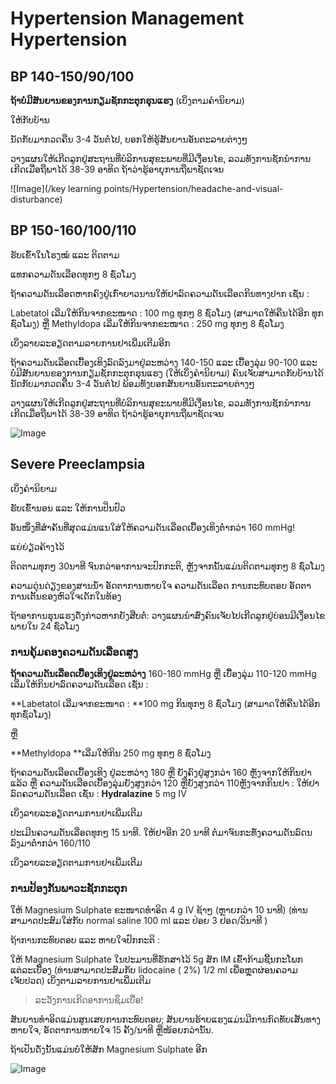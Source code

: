 # Hypertension Management Hypertension


## BP 140-150/90/100




**ຖ້າບໍ່ມີສັນຍານຂອງການກຽມຊັກກະຕຸກຮຸນແຮງ** (ເບິ່ງຕາມຄໍານິຍາມ)

ໃຫ້ກັບບ້ານ

ນັດກັບມາກວດຄືນ 3-4 ວັນຕໍ່ໄປ, ບອກໃຫ້ຮູ້ສັນຍານອັນຕະລາຍຕ່າງໆ

ວາງແຜນໃຫ້ເກີດລູກຢູ່ສະຖານທີ່ບໍລິການສຸຂະພາບທີ່ມີເງື່ອນໄຂ, ລວມທັງການຊັກນໍາການເກີດເມື່ອຖືພາໄດ້ 38-39 ອາທິດ ຖ້າວ່າຮູ້ອາຍຸການຖືພາຊັດເຈນ

![Image](/key learning points/Hypertension/headache-and-visual-disturbance)

## BP 150-160/100/110




ຮັບເຂົ້າໃນໂຮງໝໍ ແລະ ຕິດຕາມ

ແທກຄວາມດັນເລືອດທຸກໆ 8 ຊົ່ວໂມງ

ຖ້າຄວາມດັນເລືອດຫາກຄົງຢູ່ເກົ່າຍາວນານໃຫ້ຢາລົດຄວາມດັນເລືອດກິນທາງປາກ ເຊັ່ນ :

Labetatol ເລີ່ມໃຫ້ກິນຈາກຂະໜາດ : 100 mg ທຸກໆ 8 ຊົ່ວໂມງ (ສາມາດໃຫ້ຄືນໄດ້ອີກ ທຸກຊົ່ວໂມງ) 
ຫຼື
Methyldopa ເລີ່ມໃຫ້ກິນຈາກຂະໜາດ : 250 mg ທຸກໆ 8 ຊົ່ວໂມງ



ເບິ່ງລາຍລະອຽດຕາມລາຍການຢາເພີ່ມເຕີມອີກ

ຖ້າຄວາມດັນເລືອດເບື້ອງເທິງລົດລົງມາຢູ່ລະຫວ່າງ 140-150 ແລະ ເບື້ອງລຸ່ມ 90-100 ແລະ ບໍ່ມີສັນຍານຂອງການກຽມຊັກກະຕຸກຮຸນແຮງ (ໃຫ້ເບິ່ງຄໍານິຍາມ) ຄົນເຈັບສາມາດກັບບ້ານໄດ້
ນັດກັບມາກວດຄືນ 3-4 ວັນຕໍ່ໄປ ພ້ອມທັງບອກສັນຍານອັນຕະລາຍຕ່າງໆ

ວາງແຜນໃຫ້ເກີດລູກຢູ່ສະຖານທີ່ບໍລິການສຸຂະພາບທີ່ມີເງື່ອນໄຂ, ລວມທັງການຊັກນໍາການເກີດເມື່ອຖືພາໄດ້ 38-39 ອາທິດ ຖ້າວ່າຮູ້ອາຍຸການຖືພາຊັດເຈນ

![Image](/icon/module/hypertension)

## Severe Preeclampsia




ເບິ່ງຄໍານິຍາມ

ຮັບເຂົ້ານອນ ແລະ ໃຫ້ການປິ່ນປົວ



ອັນໜຶ່ງທີ່ສໍາຄັນທີ່ສຸດແມ່ນແນໃສ່ໃຫ້ຄວາມດັນເລືອດເບື້ອງເທິງຕໍ່າກວ່າ 160 mmHg!

ແຍ່ຍ່ຽວຄ້າງໄວ້

ຕິດຕາມທຸກໆ 30ນາທີ ຈົນກວ່າອາການຈະປົກກະຕິ, ຫຼັງຈາກນັ້ນແມ່ນຕິດຕາມທຸກໆ 8 ຊົ່ວໂມງ

ຄວາມດຸ່ນດ່ຽງຂອງສານນໍ້າ 
ອັດຕາການຫາຍໃຈ
ຄວາມດັນເລືອດ
ການກະທົບຕອບ
ອັດຕາການເຕັ້ນຂອງຫົວໃຈເດັກໃນທ້ອງ

ຖ້າອາການຮຸນແຮງດັ່ງກ່າວຫາກຍັງສືບຕໍ່: ວາງແຜນນໍາສົ່ງຄົນເຈັບໄປເກີດລູກຢູ່ບ່ອນມີເງື່ອນໄຂພາຍໃນ 24 ຊົ່ວໂມງ



### ການຄຸ້ມຄອງຄວາມດັນເລືອດສູງ

**ຖ້າຄວາມດັນເລືອດເບື້ອງເທິງຢູ່ລະຫວ່າງ** 160-180 mmHg ຫຼື ເບື່້ອງລຸ່ມ 110-120 mmHg ເລີ່ມໃຫ້ກິນຢາລົດຄວາມດັນເລືອດ ເຊັ່ນ :

**Labetatol ເລີ່ມຈາກຂະໜາດ : **100 mg ກິນທຸກໆ 8 ຊົ່ວໂມງ (ສາມາດໃຫ້ຄືນໄດ້ອີກທຸກຊົ່ວໂມງ)

ຫຼື

**Methyldopa **ເລີ່ມໃຫ້ກິນ 250 mg ທຸກໆ 8 ຊົ່ວໂມງ

ຖ້າຄວາມດັນເລືອດເບື້ອງເທິງ ຢູ່ລະຫວ່າງ 180 ຫຼື ຍັງຄົງຢູ່ສູງກວ່າ 160 ຫຼັງຈາກໃຫ້ກິນຢາແລ້ວ ຫຼື ຄວາມດັນເລືອດເບື້ອງລຸ່ມຍັງສູງກວ່າ 120 ຫຼືຍັງສູງກວ່າ 110ຫຼັງຈາກກິນຢາ : ໃຫ້ຢາລົດຄວາມດັນເລືອດ ເຊັ່ນ : **Hydralazine** 5 mg IV

ເບິ່ງລາຍລະອຽດຕາມການຢາເພີ່ມເຕີມ

ປະເມີນຄວາມດັນເລືອດທຸກໆ 15 ນາທີ. ໃຫ້ຢາອີກ 20 ນາທີ ຕໍ່ມາຈົນກະທັ່ງຄວາມດັນລົດນລົງມາຕໍ່າກວ່າ 160/110

ເບິ່ງລາຍລະອຽດຕາມການຢາເພີ່ມເຕີມ



### ການປ້ອງກັນພາວະຊັກກະຕຸກ

ໃຫ້ Magnesium Sulphate ຂະໜາດທໍາອິດ 4 g IV ຊ້າໆ (ຫຼາຍກວ່າ 10 ນາທີ) (ທ່ານສາມາດປະສົມໃສ່ກັບ normal saline 100 ml ແລະ ປ່ອຍ 3 ຢອດ/ວິນາທີ )

ຖ້າການກະທົບຕອບ ແລະ ຫາຍໃຈປົກກະຕິ :

ໃຫ້ Magnesium Sulphate ໃນປະມານທີ່ຮັກສາໄວ້ 5g ສັກ IM ເຂົ້າກ້າມຊີ້ນກະໂພກແຕ່ລະເບື້ອງ (ທ່ານສາມາດປະສົມກັບ lidocaine ( 2%) 1/2 ml ເພື່ອຫຼຸດຜ່ອນຄວາມເຈັບປວດ)
ເບິ່ງຕາມລາຍການຢາເພີ່ມເຕີມ

> ລະວັງການເກີດອາການຊຶມເບື່ອ!

ສັນຍານທໍາອິດແມ່ນສູນເສຍການກະທົບຕອບ; ສັນຍານຮ້າຍແຮງແມ່ນມີການກົດທັບເສັ້ນທາງຫາຍໃຈ, ອັດຕາການຫາຍໃຈ 15 ຄັ້ງ/ນາທີ ຫຼືໜ້ອຍກວ່ານັ້ນ.

ຖ້າເປັນດັ່ງນັ້ນແມ່ນບໍ່ໃຫ້ສັກ Magnesium Sulphate ອີກ

![Image](/richtext/flowchart_English-Prevention-of-eclampsia)